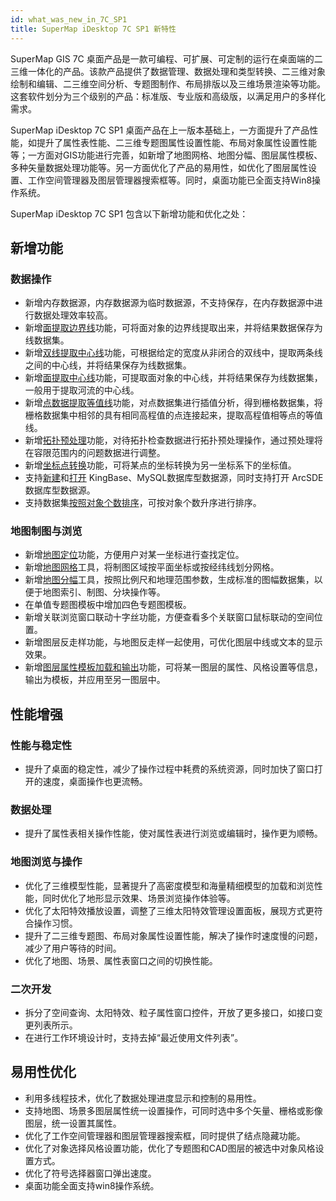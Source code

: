 ```yaml
---
id: what_was_new_in_7C_SP1
title: SuperMap iDesktop 7C SP1 新特性
---
```

SuperMap GIS 7C 桌面产品是一款可编程、可扩展、可定制的运行在桌面端的二三维一体化的产品。该款产品提供了数据管理、数据处理和类型转换、二三维对象绘制和编辑、二三维空间分析、专题图制作、布局排版以及三维场景渲染等功能。这套软件划分为三个级别的产品：标准版、专业版和高级版，以满足用户的多样化需求。

SuperMap iDesktop 7C SP1
桌面产品在上一版本基础上，一方面提升了产品性能，如提升了属性表性能、二三维专题图属性设置性能、布局对象属性设置性能等；一方面对GIS功能进行完善，如新增了地图网格、地图分幅、图层属性模板、多种矢量数据处理功能等。另一方面优化了产品的易用性，如优化了图层属性设置、工作空间管理器及图层管理器搜索框等。同时，桌面功能已全面支持Win8操作系统。

SuperMap iDesktop 7C SP1 包含以下新增功能和优化之处：

## 新增功能

### 数据操作

* 新增内存数据源，内存数据源为临时数据源，不支持保存，在内存数据源中进行数据处理效率较高。
* 新增[面提取边界线](../Features/DataProcessing/Vector/ExtractBorderLine.htm)功能，可将面对象的边界线提取出来，并将结果数据保存为线数据集。
* 新增[双线提取中心线](../Features/DataProcessing/Vector/DualLineToCenterLine.htm)功能，可根据给定的宽度从非闭合的双线中，提取两条线之间的中心线，并将结果保存为线数据集。
* 新增[面提取中心线](../Features/DataProcessing/Vector/RegionToCenterLine.htm)功能，可提取面对象的中心线，并将结果保存为线数据集，一般用于提取河流的中心线。
* 新增[点数据提取等值线](../Features/Analyst/Raster/SurfaceAnalyst/ExtractIsoline.htm)功能，对点数据集进行插值分析，得到栅格数据集，将栅格数据集中相邻的具有相同高程值的点连接起来，提取高程值相等点的等值线。
* 新增[拓扑预处理](../Features/DataProcessing/Topology/TopoPreprocess.htm)功能，对待拓扑检查数据进行拓扑预处理操作，通过预处理将在容限范围内的问题数据进行调整。
* 新增[坐标点转换](../Features/DataProcessing/Projection/ConvertPointPrjCoordSys.htm)功能，可将某点的坐标转换为另一坐标系下的坐标值。
* 支持[新建](../Features/DataProcessing/DataManagement/CreateDatasource.htm)和[打开](../Features/DataProcessing/DataManagement/OpenDatasource.htm) KingBase、MySQL数据库型数据源，同时支持打开 ArcSDE 数据库型数据源。
* 支持数据集[按照对象个数排序](../Features/DataProcessing/DataManagement/DS_SortDTs.htm)，可按对象个数升序进行排序。

### 地图制图与浏览

* 新增[地图定位](../Features/Visualization/BrowseMap/MapLocation.htm)功能，方便用户对某一坐标进行查找定位。
* 新增[地图网格](../Features/Visualization/MapSetting/MapGride.htm)工具，将制图区域按平面坐标或按经纬线划分网格。
* 新增[地图分幅](../Features/Visualization/MapSetting/MapMargin.htm)工具，按照比例尺和地理范围参数，生成标准的图幅数据集，以便于地图索引、制图、分块操作等。
* 在单值专题图模板中增加四色专题图模板。
* 新增关联浏览窗口联动十字丝功能，方便查看多个关联窗口鼠标联动的空间位置。
* 新增图层反走样功能，与地图反走样一起使用，可优化图层中线或文本的显示效果。
* 新增[图层属性模板加载和输出](../Features/Visualization/LayerTemplate/LayerTemplate.htm)功能，可将某一图层的属性、风格设置等信息，输出为模板，并应用至另一图层中。

## 性能增强

### 性能与稳定性

* 提升了桌面的稳定性，减少了操作过程中耗费的系统资源，同时加快了窗口打开的速度，桌面操作也更流畅。

### 数据处理

* 提升了属性表相关操作性能，使对属性表进行浏览或编辑时，操作更为顺畅。

### 地图浏览与操作

* 优化了三维模型性能，显著提升了高密度模型和海量精细模型的加载和浏览性能，同时优化了地形显示效果、场景浏览操作体验等。
* 优化了太阳特效播放设置，调整了三维太阳特效管理设置面板，展现方式更符合操作习惯。
* 提升了二三维专题图、布局对象属性设置性能，解决了操作时速度慢的问题，减少了用户等待的时间。
* 优化了地图、场景、属性表窗口之间的切换性能。

### 二次开发

* 拆分了空间查询、太阳特效、粒子属性窗口控件，开放了更多接口，如接口变更列表所示。
* 在进行工作环境设计时，支持去掉“最近使用文件列表”。

## 易用性优化

* 利用多线程技术，优化了数据处理进度显示和控制的易用性。
* 支持地图、场景多图层属性统一设置操作，可同时选中多个矢量、栅格或影像图层，统一设置其属性。
* 优化了工作空间管理器和图层管理器搜索框，同时提供了结点隐藏功能。
* 优化了对象选择风格设置功能，优化了专题图和CAD图层的被选中对象风格设置方式。
* 优化了符号选择器窗口弹出速度。
* 桌面功能全面支持win8操作系统。



